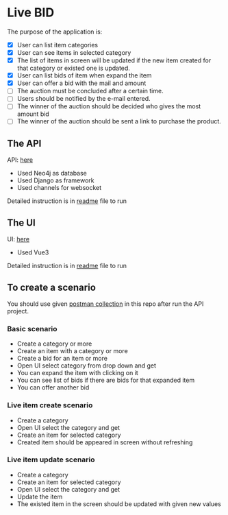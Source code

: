 
# Live BID

The purpose of the application is:

- [x] User can list item categories
- [x] User can see items in selected category
- [x] The list of items in screen will be updated if the new item created for that category or existed one is updated.
- [x]  User can list bids of item when expand the item
- [x]  User can offer a bid with the mail and amount
- [ ] The auction must be concluded after a certain time.
- [ ] Users should be notified by the e-mail entered.
- [ ] The winner of the auction should be decided who gives the most amount bid
- [ ] The winner of the auction should be sent a link to purchase the product.
  
 ## The API
 
API: [here](https://github.com/xephtar/live-bid-api)

- Used Neo4j as database
- Used Django as framework
- Used channels for websocket

Detailed instruction is in [readme](https://github.com/xephtar/live-bid-api/blob/main/README.md) file to run

 ## The UI
 
 UI: [here](https://github.com/xephtar/live-bid-ui)
 
 - Used Vue3

Detailed instruction is in [readme](https://github.com/xephtar/live-bid-ui/blob/main/README.md) file to run

 
 ## To create a scenario
 
You should use given [postman collection](https://github.com/xephtar/live-bid/blob/main/live-bid.postman_collection.json) in this repo after run the API project.

### Basic scenario
- Create a category or more
- Create an item with a category or more
- Create a bid for an item or more
- Open UI select category from drop down and get
- You can expand the item with clicking on it
- You can see list of bids if there are bids for that expanded item
- You can offer another bid

### Live item create scenario
- Create a category
- Open UI select the category and get
- Create an item for selected category
- Created item should be appeared in screen without refreshing

### Live item update scenario
- Create a category
- Create an item for selected category
- Open UI select the category and get
- Update the item
- The existed item in the screen should be updated with given new values


